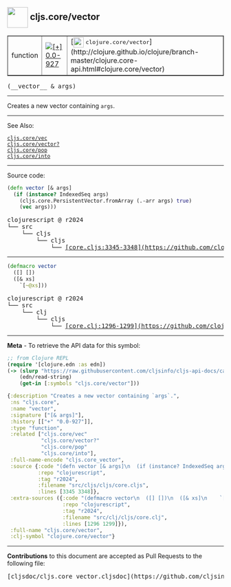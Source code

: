 ## <img width="48px" valign="middle" src="http://i.imgur.com/Hi20huC.png"> cljs.core/vector

 <table border="1">
<tr>

<td>function</td>
<td><a href="https://github.com/cljsinfo/cljs-api-docs/tree/0.0-927"><img valign="middle" alt="[+] 0.0-927" src="https://img.shields.io/badge/+-0.0--927-lightgrey.svg"></a> </td>
<td>
[<img height="24px" valign="middle" src="http://i.imgur.com/1GjPKvB.png"> <samp>clojure.core/vector</samp>](http://clojure.github.io/clojure/branch-master/clojure.core-api.html#clojure.core/vector)
</td>
</tr>
</table>

 <samp>
(__vector__ & args)<br>
</samp>

---

Creates a new vector containing `args`.

---


See Also:

[`cljs.core/vec`](cljs.core_vec.md)<br>
[`cljs.core/vector?`](cljs.core_vectorQMARK.md)<br>
[`cljs.core/pop`](cljs.core_pop.md)<br>
[`cljs.core/into`](cljs.core_into.md)<br>

---


Source code:

```clj
(defn vector [& args]
  (if (instance? IndexedSeq args)
    (cljs.core.PersistentVector.fromArray (.-arr args) true)
    (vec args)))
```

 <pre>
clojurescript @ r2024
└── src
    └── cljs
        └── cljs
            └── <ins>[core.cljs:3345-3348](https://github.com/clojure/clojurescript/blob/r2024/src/cljs/cljs/core.cljs#L3345-L3348)</ins>
</pre>


---

```clj
(defmacro vector
  ([] [])
  ([& xs]
    `[~@xs]))
```

 <pre>
clojurescript @ r2024
└── src
    └── clj
        └── cljs
            └── <ins>[core.clj:1296-1299](https://github.com/clojure/clojurescript/blob/r2024/src/clj/cljs/core.clj#L1296-L1299)</ins>
</pre>

---

__Meta__ - To retrieve the API data for this symbol:

```clj
;; from Clojure REPL
(require '[clojure.edn :as edn])
(-> (slurp "https://raw.githubusercontent.com/cljsinfo/cljs-api-docs/catalog/cljs-api.edn")
    (edn/read-string)
    (get-in [:symbols "cljs.core/vector"]))
```

```clj
{:description "Creates a new vector containing `args`.",
 :ns "cljs.core",
 :name "vector",
 :signature ["[& args]"],
 :history [["+" "0.0-927"]],
 :type "function",
 :related ["cljs.core/vec"
           "cljs.core/vector?"
           "cljs.core/pop"
           "cljs.core/into"],
 :full-name-encode "cljs.core_vector",
 :source {:code "(defn vector [& args]\n  (if (instance? IndexedSeq args)\n    (cljs.core.PersistentVector.fromArray (.-arr args) true)\n    (vec args)))",
          :repo "clojurescript",
          :tag "r2024",
          :filename "src/cljs/cljs/core.cljs",
          :lines [3345 3348]},
 :extra-sources ({:code "(defmacro vector\n  ([] [])\n  ([& xs]\n    `[~@xs]))",
                  :repo "clojurescript",
                  :tag "r2024",
                  :filename "src/clj/cljs/core.clj",
                  :lines [1296 1299]}),
 :full-name "cljs.core/vector",
 :clj-symbol "clojure.core/vector"}

```

---

__Contributions__ to this document are accepted as Pull Requests to the following file:

 <pre>
[cljsdoc/cljs.core_vector.cljsdoc](https://github.com/cljsinfo/cljs-api-docs/blob/master/cljsdoc/cljs.core_vector.cljsdoc)
</pre>

